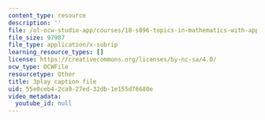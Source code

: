```yaml
---
content_type: resource
description: ''
file: /ol-ocw-studio-app/courses/18-s096-topics-in-mathematics-with-applications-in-finance-fall-2013/55e0ceb42ca927ed32db1e155d76680e_cDlbEQz1PQk.srt
file_size: 97987
file_type: application/x-subrip
learning_resource_types: []
license: https://creativecommons.org/licenses/by-nc-sa/4.0/
ocw_type: OCWFile
resourcetype: Other
title: 3play caption file
uid: 55e0ceb4-2ca9-27ed-32db-1e155d76680e
video_metadata:
  youtube_id: null
---
```

